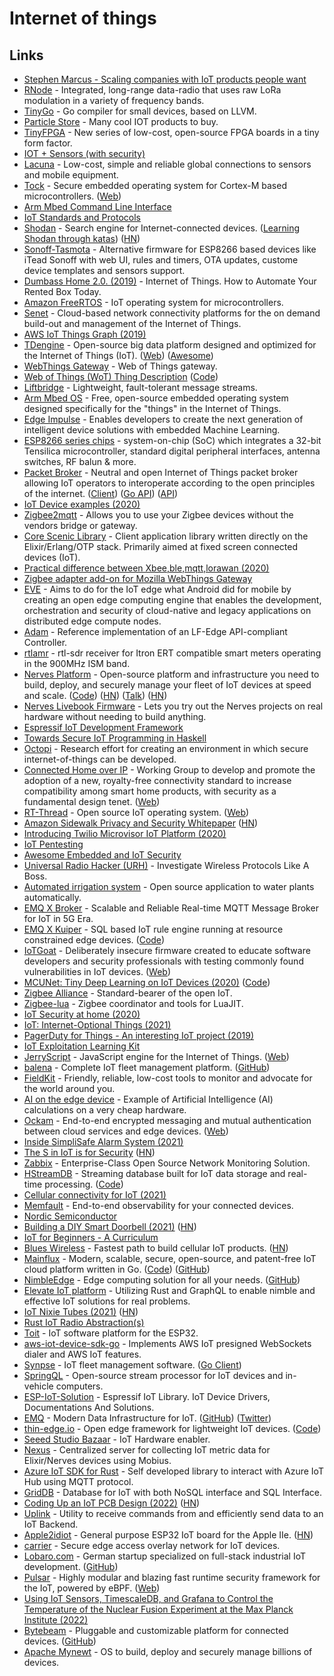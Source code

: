 # Internet of things

## Links

- [Stephen Marcus - Scaling companies with IoT products people want](https://www.youtube.com/watch?v=QokRyWPxE10&t=5s)
- [RNode](https://unsigned.io/projects/rnode/) - Integrated, long-range data-radio that uses raw LoRa modulation in a variety of frequency bands.
- [TinyGo](https://github.com/aykevl/tinygo) - Go compiler for small devices, based on LLVM.
- [Particle Store](https://store.particle.io/) - Many cool IOT products to buy.
- [TinyFPGA](https://tinyfpga.com/) - New series of low-cost, open-source FPGA boards in a tiny form factor.
- [IOT + Sensors (with security)](https://www.youtube.com/watch?v=MM2AxeACt9Q)
- [Lacuna](http://lacuna.space/) - Low-cost, simple and reliable global connections to sensors and mobile equipment.
- [Tock](https://github.com/tock/tock) - Secure embedded operating system for Cortex-M based microcontrollers. ([Web](https://www.tockos.org/))
- [Arm Mbed Command Line Interface](https://github.com/ARMmbed/mbed-cli)
- [IoT Standards and Protocols](https://www.postscapes.com/internet-of-things-protocols/)
- [Shodan](https://www.shodan.io/) - Search engine for Internet-connected devices. ([Learning Shodan through katas](https://github.com/ninoseki/shodan-dojo)) ([HN](https://news.ycombinator.com/item?id=28665256))
- [Sonoff-Tasmota](https://github.com/arendst/Sonoff-Tasmota) - Alternative firmware for ESP8266 based devices like iTead Sonoff with web UI, rules and timers, OTA updates, custome device templates and sensors support.
- [Dumbass Home 2.0. (2019)](https://vas3k.com/blog/dumbass_home/) - Internet of Things. How to Automate Your Rented Box Today.
- [Amazon FreeRTOS](https://github.com/aws/amazon-freertos) - IoT operating system for microcontrollers.
- [Senet](https://www.senetco.com/) - Cloud-based network connectivity platforms for the on demand build-out and management of the Internet of Things.
- [AWS IoT Things Graph (2019)](https://aws.amazon.com/blogs/aws/now-available-aws-iot-things-graph/)
- [TDengine](https://github.com/taosdata/TDengine) - Open-source big data platform designed and optimized for the Internet of Things (IoT). ([Web](https://tdengine.com/)) ([Awesome](https://github.com/taosdata/awesome-tdengine))
- [WebThings Gateway](https://github.com/mozilla-iot/gateway) - Web of Things gateway.
- [Web of Things (WoT) Thing Description](https://w3c.github.io/wot-thing-description/) ([Code](https://github.com/w3c/wot-thing-description))
- [Liftbridge](https://github.com/liftbridge-io/liftbridge) - Lightweight, fault-tolerant message streams.
- [Arm Mbed OS](https://www.mbed.com/en/platform/mbed-os/) - Free, open-source embedded operating system designed specifically for the "things" in the Internet of Things.
- [Edge Impulse](https://www.edgeimpulse.com/) - Enables developers to create the next generation of intelligent device solutions with embedded Machine Learning.
- [ESP8266 series chips](http://esp8266.net/) - system-on-chip (SoC) which integrates a 32-bit Tensilica microcontroller, standard digital peripheral interfaces, antenna switches, RF balun & more.
- [Packet Broker](https://www.packetbroker.org/) - Neutral and open Internet of Things packet broker allowing IoT operators to interoperate according to the open principles of the internet. ([Client](https://github.com/packetbroker/pb)) ([Go API](https://github.com/packetbroker/go-api)) ([API](https://github.com/packetbroker/api))
- [IoT Device examples (2020)](https://www.reddit.com/r/IOT/comments/encwbz/cool_iot_devices/)
- [Zigbee2mqtt](https://github.com/Koenkk/zigbee2mqtt) - Allows you to use your Zigbee devices without the vendors bridge or gateway.
- [Core Scenic Library](https://github.com/boydm/scenic) - Client application library written directly on the Elixir/Erlang/OTP stack. Primarily aimed at fixed screen connected devices (IoT).
- [Practical difference between Xbee,ble,mqtt,lorawan (2020)](https://www.reddit.com/r/IOT/comments/griwf0/practical_difference_between_xbeeblemqttlorawan/)
- [Zigbee adapter add-on for Mozilla WebThings Gateway](https://github.com/mozilla-iot/zigbee-adapter)
- [EVE](https://www.lfedge.org/projects/eve/) - Aims to do for the IoT edge what Android did for mobile by creating an open edge computing engine that enables the development, orchestration and security of cloud-native and legacy applications on distributed edge compute nodes.
- [Adam](https://github.com/lf-edge/adam) - Reference implementation of an LF-Edge API-compliant Controller.
- [rtlamr](https://github.com/bemasher/rtlamr) - rtl-sdr receiver for Itron ERT compatible smart meters operating in the 900MHz ISM band.
- [Nerves Platform](https://www.nerves-project.org/) - Open-source platform and infrastructure you need to build, deploy, and securely manage your fleet of IoT devices at speed and scale. ([Code](https://github.com/nerves-project/nerves)) ([HN](https://news.ycombinator.com/item?id=24184603)) ([Talk](https://github.com/mtrudel/talks/blob/main/2020-07-Toronto-Elixir-Night-Nerves.pdf)) ([HN](https://news.ycombinator.com/item?id=30213016))
- [Nerves Livebook Firmware](https://github.com/fhunleth/nerves_livebook) - Lets you try out the Nerves projects on real hardware without needing to build anything.
- [Espressif IoT Development Framework](https://github.com/espressif/esp-idf)
- [Towards Secure IoT Programming in Haskell](http://nachivpn.me/haski.pdf)
- [Octopi](https://octopi.chalmers.se/) - Research effort for creating an environment in which secure internet-of-things can be developed.
- [Connected Home over IP](https://github.com/project-chip/connectedhomeip) - Working Group to develop and promote the adoption of a new, royalty-free connectivity standard to increase compatibility among smart home products, with security as a fundamental design tenet. ([Web](https://www.connectedhomeip.com/))
- [RT-Thread](https://github.com/RT-Thread/rt-thread) - Open source IoT operating system. ([Web](https://www.rt-thread.io/))
- [Amazon Sidewalk Privacy and Security Whitepaper](https://m.media-amazon.com/images/G/01/sidewalk/privacy_security_whitepaper_final.pdf) ([HN](https://news.ycombinator.com/item?id=24565259))
- [Introducing Twilio Microvisor IoT Platform (2020)](https://www.twilio.com/blog/introducing-microvisor)
- [IoT Pentesting](https://www.iotpentest.com/)
- [Awesome Embedded and IoT Security](https://github.com/fkie-cad/awesome-embedded-and-iot-security)
- [Universal Radio Hacker (URH)](https://github.com/jopohl/urh) - Investigate Wireless Protocols Like A Boss.
- [Automated irrigation system](https://github.com/PatrickHallek/automated-irrigation-system) - Open source application to water plants automatically.
- [EMQ X Broker](https://www.emqx.io/) - Scalable and Reliable Real-time MQTT Message Broker for IoT in 5G Era.
- [EMQ X Kuiper](https://www.emqx.io/products/kuiper) - SQL based IoT rule engine running at resource constrained edge devices. ([Code](https://github.com/emqx/kuiper))
- [IoTGoat](https://github.com/OWASP/IoTGoat) - Deliberately insecure firmware created to educate software developers and security professionals with testing commonly found vulnerabilities in IoT devices. ([Web](https://owasp.org/www-project-internet-of-things/))
- [MCUNet: Tiny Deep Learning on IoT Devices (2020)](https://hanlab.mit.edu/projects/tinyml/mcunet/) ([Code](https://github.com/mit-han-lab/mcunet))
- [Zigbee Alliance](https://zigbeealliance.org/) - Standard-bearer of the open IoT.
- [Zigbee-lua](https://github.com/hwhw/zigbee-lua) - Zigbee coordinator and tools for LuaJIT.
- [IoT Security at home (2020)](https://security.christmas/2020/16)
- [IoT: Internet-Optional Things (2021)](https://seancoates.com/blogs/internet-optional-things)
- [PagerDuty for Things - An interesting IoT project (2019)](https://rounakdatta.github.io/posts/pagerduty-for-iot/)
- [IoT Exploitation Learning Kit](https://www.attify-store.com/products/iot-exploitation-learning-kit)
- [JerryScript](https://github.com/jerryscript-project/jerryscript) - JavaScript engine for the Internet of Things. ([Web](https://jerryscript.net/))
- [balena](https://www.balena.io/) - Complete IoT fleet management platform. ([GitHub](https://github.com/balenalabs))
- [FieldKit](https://www.fieldkit.org/) - Friendly, reliable, low-cost tools to monitor and advocate for the world around you.
- [AI on the edge device](https://github.com/jomjol/AI-on-the-edge-device) - Example of Artificial Intelligence (AI) calculations on a very cheap hardware.
- [Ockam](https://github.com/ockam-network/ockam) - End-to-end encrypted messaging and mutual authentication between cloud services and edge devices. ([Web](https://www.ockam.io/))
- [Inside SimpliSafe Alarm System (2021)](https://medium.com/tenable-techblog/inside-simplisafe-alarm-system-291a8c3e4d89)
- [The S in IoT is for Security](https://puri.sm/posts/the-s-in-iot-is-for-security/) ([HN](https://news.ycombinator.com/item?id=26540007))
- [Zabbix](https://www.zabbix.com/) - Enterprise-Class Open Source Network Monitoring Solution.
- [HStreamDB](https://hstream.io/) - Streaming database built for IoT data storage and real-time processing. ([Code](https://github.com/hstreamdb/hstream/))
- [Cellular connectivity for IoT (2021)](https://blog.toit.io/cellular-connectivity-for-iot-78dfe2026720)
- [Memfault](https://memfault.com/) - End-to-end observability for your connected devices.
- [Nordic Semiconductor](https://www.nordicsemi.com/)
- [Building a DIY Smart Doorbell (2021)](https://buzzert.net/posts/2021-05-09-doorbell) ([HN](https://news.ycombinator.com/item?id=27669924))
- [IoT for Beginners - A Curriculum](https://github.com/microsoft/IoT-For-Beginners)
- [Blues Wireless](https://blues.io/) - Fastest path to build cellular IoT products. ([HN](https://news.ycombinator.com/item?id=28051005))
- [Mainflux](https://www.mainflux.com/) - Modern, scalable, secure, open-source, and patent-free IoT cloud platform written in Go. ([Code](https://github.com/mainflux/mainflux)) ([GitHub](https://github.com/mainflux))
- [NimbleEdge](https://www.nimbleedge.ai/) - Edge computing solution for all your needs. ([GitHub](https://github.com/NimbleEdge))
- [Elevate IoT platform](https://www.technocreatives.com/elevate-iot-som) - Utilizing Rust and GraphQL to enable nimble and effective IoT solutions for real problems.
- [IoT Nixie Tubes (2021)](https://bert.org/2021/11/16/iot-nixie-tubes/) ([HN](https://news.ycombinator.com/item?id=29244225))
- [Rust IoT Radio Abstraction(s)](https://github.com/rust-iot/radio-hal)
- [Toit](https://toit.io/) - IoT software platform for the ESP32.
- [aws-iot-device-sdk-go](https://github.com/seqsense/aws-iot-device-sdk-go) - Implements AWS IoT presigned WebSockets dialer and AWS IoT features.
- [Synpse](https://synpse.net/) - IoT fleet management software. ([Go Client](https://github.com/synpse-hq/synpse-go))
- [SpringQL](https://github.com/SpringQL/SpringQL) - Open-source stream processor for IoT devices and in-vehicle computers.
- [ESP-IoT-Solution](https://github.com/espressif/esp-iot-solution) - Espressif IoT Library. IoT Device Drivers, Documentations And Solutions.
- [EMQ](https://www.emqx.com/en) - Modern Data Infrastructure for IoT. ([GitHub](https://github.com/emqx)) ([Twitter](https://twitter.com/EMQTech))
- [thin-edge.io](https://thin-edge.io/) - Open edge framework for lightweight IoT devices. ([Code](https://github.com/thin-edge/thin-edge.io))
- [Seeed Studio Bazaar](https://www.seeedstudio.com/) - IoT Hardware enabler.
- [Nexus](https://github.com/mobius-home/nexus) - Centralized server for collecting IoT metric data for Elixir/Nerves devices using Mobius.
- [Azure IoT SDK for Rust](https://github.com/damienpontifex/azure-iot-sdk-rs) - Self developed library to interact with Azure IoT Hub using MQTT protocol.
- [GridDB](https://github.com/griddb/griddb) - Database for IoT with both NoSQL interface and SQL Interface.
- [Coding Up an IoT PCB Design (2022)](https://www.geocene.com/tech/hardware/2022/05/03/coding-up-an-iot-pcb-design) ([HN](https://news.ycombinator.com/item?id=31255179))
- [Uplink](https://github.com/bytebeamio/uplink) - Utility to receive commands from and efficiently send data to an IoT Backend.
- [Apple2idiot](https://github.com/equant/apple2idiot) - General purpose ESP32 IoT board for the Apple IIe. ([HN](https://news.ycombinator.com/item?id=31302297))
- [carrier](https://github.com/devguardio/carrier) - Secure edge access overlay network for IoT devices.
- [Lobaro.com](https://www.lobaro.com/) - German startup specialized on full-stack industrial IoT development. ([GitHub](https://github.com/lobaro))
- [Pulsar](https://github.com/Exein-io/pulsar) - Highly modular and blazing fast runtime security framework for the IoT, powered by eBPF. ([Web](https://pulsar.sh/))
- [Using IoT Sensors, TimescaleDB, and Grafana to Control the Temperature of the Nuclear Fusion Experiment at the Max Planck Institute (2022)](https://www.timescale.com/blog/using-iot-sensors-timescaledb-and-grafana-to-control-the-temperature-of-the-nuclear-fusion-experiment-in-the-max-planck-institute/)
- [Bytebeam](https://bytebeam.io/) - Pluggable and customizable platform for connected devices. ([GitHub](https://github.com/bytebeamio))
- [Apache Mynewt](https://github.com/apache/mynewt-core) - OS to build, deploy and securely manage billions of devices.
